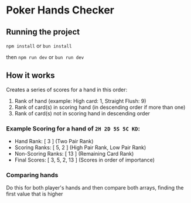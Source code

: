 # Poker Hands Checker

## Running the project

`npm install`
or
`bun install`

then
`npm run dev`
or `bun run dev`

## How it works

Creates a series of scores for a hand in this order:
1. Rank of hand (example: High card: 1, Straight Flush: 9)
2. Rank of card(s) in scoring hand (in descending order if more than one)
3. Rank of card(s) not in scoring hand in descending order

### Example Scoring for a hand of `2H 2D 5S 5C KD`: 
- Hand Rank: [ 3 ] (Two Pair Rank)
- Scoring Ranks: [ 5, 2 ] (High Pair Rank, Low Pair Rank)
- Non-Scoring Ranks: [ 13 ] (Remaining Card Rank)
- Final Scores: [ 3, 5, 2, 13 ] (Scores in order of importance)

### Comparing hands
Do this for both player's hands and then compare both arrays, finding the first value that is higher